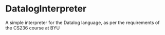 # DatalogInterpreter
A simple interpreter for the Datalog language, as per the requirements of the CS236 course at BYU
